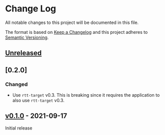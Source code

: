 # Change Log

All notable changes to this project will be documented in this file.

The format is based on [Keep a Changelog](http://keepachangelog.com/)
and this project adheres to [Semantic Versioning](http://semver.org/).

## [Unreleased]

## [0.2.0]

### Changed

* Use `rtt-target` v0.3. This is breaking since it requires the
  application to also use `rtt-target` v0.3.

## [v0.1.0] - 2021-09-17

Initial release

[Unreleased]: https://github.com/rtic-rs/dwt-systick-monotonic/compare/v0.2.0...HEAD
[v0.2.0]: https://github.com/rtic-rs/dwt-systick-monotonic/compare/v0.1.0...v0.2.0
[v0.1.0]: https://github.com/rtic-rs/dwt-systick-monotonic/compare/c02a7d9...v0.1.0
